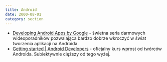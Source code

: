 ```yaml
---
title: Android
date: 2000-08-01
category: section
---
```


- [Developing Android Apps by Google] - świetna seria darmowych wideoporadników pozwalająca bardzo dobrze wkroczyć w świat tworzenia aplikacji na Androida.
- [Getting started \| Android Developers][android developers] - oficjalny kurs wprost od twórców Androida. Subiektywnie cięższy od tego wyżej.

[Developing Android Apps by Google]: https://www.udacity.com/course/new-android-fundamentals--ud851
[android developers]: https://developer.android.com/training/index.html
